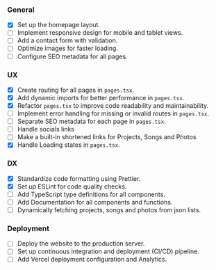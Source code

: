 ### General

- [x] Set up the homepage layout.
- [ ] Implement responsive design for mobile and tablet views.
- [ ] Add a contact form with validation.
- [ ] Optimize images for faster loading.
- [ ] Configure SEO metadata for all pages.

### UX

- [x] Create routing for all pages in `pages.tsx`.
- [x] Add dynamic imports for better performance in `pages.tsx`.
- [x] Refactor `pages.tsx` to improve code readability and maintainability.
- [ ] Implement error handling for missing or invalid routes in `pages.tsx`.
- [ ] Separate SEO metadata for each page in `pages.tsx`.
- [ ] Handle socials links
- [ ] Make a built-in shortened links for Projects, Songs and Photos
- [x] Handle Loading states in `pages.tsx`.

### DX

- [x] Standardize code formatting using Prettier.
- [x] Set up ESLint for code quality checks.
- [ ] Add TypeScript type definitions for all components.
- [ ] Add Documentation for all components and functions.
- [ ] Dynamically fetching projects, songs and photos from json lists.

### Deployment

- [ ] Deploy the website to the production server.
- [ ] Set up continuous integration and deployment (CI/CD) pipeline.
- [ ] Add Vercel deployment configuration and Analytics.
